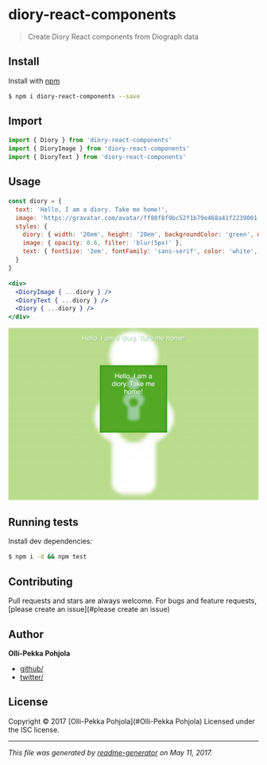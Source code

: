 # diory-react-components

> Create Diory React components from Diograph data

## Install

Install with [npm](https://www.npmjs.com/)

```sh
$ npm i diory-react-components --save
```

## Import

```js
import { Diory } from 'diory-react-components'
import { DioryImage } from 'diory-react-components'
import { DioryText } from 'diory-react-components'

```

## Usage

```js
const diory = {
  text: 'Hello, I am a diory. Take me home!',
  image: 'https://gravatar.com/avatar/ff80f8f9bc52f1b79e468a41f2239001',
  styles: {
    diory: { width: '20em', height: '20em', backgroundColor: 'green', margin: '5em auto' },
    image: { opacity: 0.6, filter: 'blur(5px)' },
    text: { fontSize: '2em', fontFamily: 'sans-serif', color: 'white', textAlign: 'center', textShadow: '1px 1px green' }
  }
}

```


```jsx
<div>
  <DioryImage { ...diory } />
  <DioryText { ...diory } />
  <Diory { ...diory } />
</div>
```

![alt text](https://github.com/DioryMe/diory-react-components/blob/master/example/diory-example.png)


## Running tests

Install dev dependencies:

```sh
$ npm i -d && npm test
```

## Contributing

Pull requests and stars are always welcome. For bugs and feature requests, [please create an issue](#please create an issue)

## Author

**Olli-Pekka Pohjola**

* [github/](https://github.com/)
* [twitter/](http://twitter.com/)

## License

Copyright © 2017 [Olli-Pekka Pohjola](#Olli-Pekka Pohjola)
Licensed under the ISC license.

***

_This file was generated by [readme-generator](https://github.com/jonschlinkert/readme-generator) on May 11, 2017._

